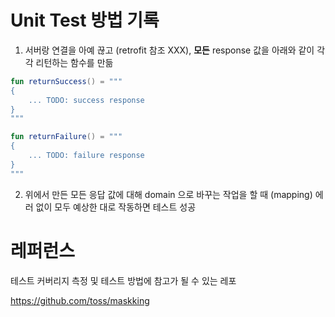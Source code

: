 # Unit Test 방법 기록

1. 서버랑 연결을 아예 끊고 (retrofit 참조 XXX), **모든** response 값을 아래와 같이 각각 리턴하는 함수를 만듦

```kotlin
fun returnSuccess() = """
{
    ... TODO: success response
}
"""

fun returnFailure() = """
{
    ... TODO: failure response
}
"""
```

2. 위에서 만든 모든 응답 값에 대해 domain 으로 바꾸는 작업을 할 때 (mapping) 에러 없이 모두 예상한 대로 작동하면 테스트 성공

# 레퍼런스

테스트 커버리지 측정 및 테스트 방법에 참고가 될 수 있는 레포

https://github.com/toss/maskking
